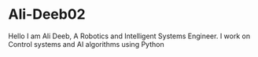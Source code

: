 # Ali-Deeb02
Hello I am Ali Deeb, A Robotics and Intelligent Systems Engineer. I work on Control systems and AI algorithms using Python
